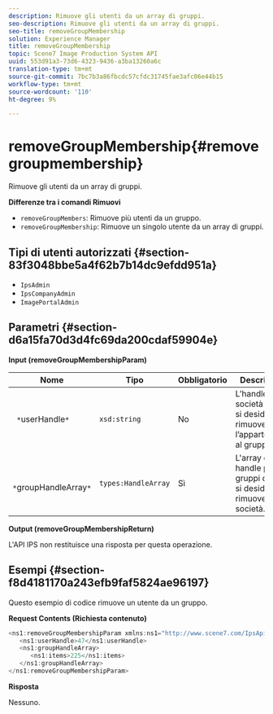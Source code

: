 ```yaml
---
description: Rimuove gli utenti da un array di gruppi.
seo-description: Rimuove gli utenti da un array di gruppi.
seo-title: removeGroupMembership
solution: Experience Manager
title: removeGroupMembership
topic: Scene7 Image Production System API
uuid: 553d91a3-73d6-4323-9436-a3ba13260a6c
translation-type: tm+mt
source-git-commit: 7bc7b3a86fbcdc57cfdc31745fae3afc06e44b15
workflow-type: tm+mt
source-wordcount: '110'
ht-degree: 9%

---
```



# removeGroupMembership{#removegroupmembership}

Rimuove gli utenti da un array di gruppi.

**Differenze tra i comandi Rimuovi**

* `removeGroupMembers`: Rimuove più utenti da un gruppo.
* `removeGroupMembership`: Rimuove un singolo utente da un array di gruppi.

## Tipi di utenti autorizzati {#section-83f3048bbe5a4f62b7b14dc9efdd951a}

* `IpsAdmin`
* `IpsCompanyAdmin`
* `ImagePortalAdmin`

## Parametri {#section-d6a15fa70d3d4fc69da200cdaf59904e}

**Input (removeGroupMembershipParam)**

| Nome | Tipo | Obbligatorio | Descrizione |
|---|---|---|---|
| ` *`userHandle`*` | `xsd:string` | No | L’handle della società di cui si desidera rimuovere l’appartenenza al gruppo. |
| ` *`groupHandleArray`*` | `types:HandleArray` | Sì | L&#39;array di handle per i gruppi da cui si desidera rimuovere la società. |

**Output (removeGroupMembershipReturn)**

L&#39;API IPS non restituisce una risposta per questa operazione.

## Esempi {#section-f8d4181170a243efb9faf5824ae96197}

Questo esempio di codice rimuove un utente da un gruppo.

**Request Contents (Richiesta contenuto)**

```java
<ns1:removeGroupMembershipParam xmlns:ns1="http://www.scene7.com/IpsApi/xsd">
   <ns1:userHandle>47</ns1:userHandle>
   <ns1:groupHandleArray>
      <ns1:items>225</ns1:items>
   </ns1:groupHandleArray>
</ns1:removeGroupMembershipParam>
```

**Risposta**

Nessuno.

